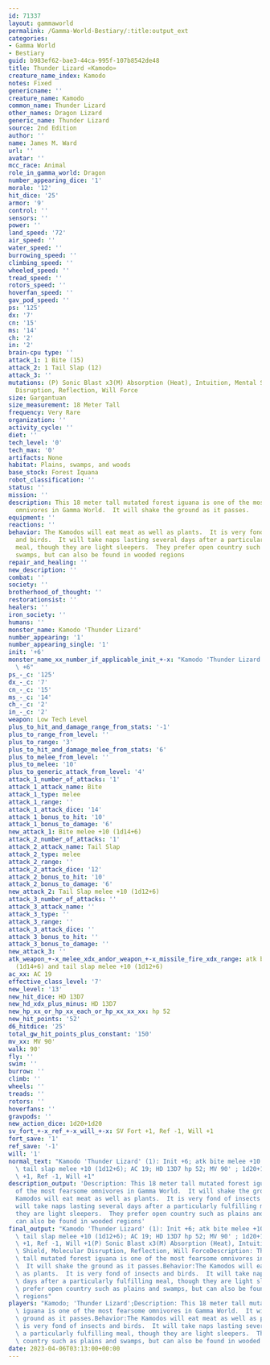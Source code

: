 ```yaml
---
id: 71337
layout: gammaworld
permalink: /Gamma-World-Bestiary/:title:output_ext
categories:
- Gamma World
- Bestiary
guid: b983ef62-bae3-44ca-995f-107b8542de48
title: Thunder Lizard «Kamodo»
creature_name_index: Kamodo
notes: Fixed
genericname: ''
creature_name: Kamodo
common_name: Thunder Lizard
other_names: Dragon Lizard
generic_name: Thunder Lizard
source: 2nd Edition
author: ''
name: James M. Ward
url: ''
avatar: ''
mcc_race: Animal
role_in_gamma_world: Dragon
number_appearing_dice: '1'
morale: '12'
hit_dice: '25'
armor: '9'
control: ''
sensors: ''
power: ''
land_speed: '72'
air_speed: ''
water_speed: ''
burrowing_speed: ''
climbing_speed: ''
wheeled_speed: ''
tread_speed: ''
rotors_speed: ''
hoverfan_speed: ''
gav_pod_speed: ''
ps: '125'
dx: '7'
cn: '15'
ms: '14'
ch: '2'
in: '2'
brain-cpu type: ''
attack_1: 1 Bite (15)
attack_2: 1 Tail Slap (12)
attack_3: ''
mutations: (P) Sonic Blast x3(M) Absorption (Heat), Intuition, Mental Shield, Molecular
  Disruption, Reflection, Will Force
size: Gargantuan
size_measurement: 18 Meter Tall
frequency: Very Rare
organization: ''
activity_cycle: ''
diet: ''
tech_level: '0'
tech_max: '0'
artifacts: None
habitat: Plains, swamps, and woods
base_stock: Forest Iquana
robot_classification: ''
status: ''
mission: ''
description: This 18 meter tall mutated forest iguana is one of the most fearsome
  omnivores in Gamma World.  It will shake the ground as it passes.
equipment: ''
reactions: ''
behavior: The Kamodos will eat meat as well as plants.  It is very fond of insects
  and birds.  It will take naps lasting several days after a particularly fulfilling
  meal, though they are light sleepers.  They prefer open country such as plains and
  swamps, but can also be found in wooded regions
repair_and_healing: ''
new_description: ''
combat: ''
society: ''
brotherhood_of_thought: ''
restorationsist: ''
healers: ''
iron_society: ''
humans: ''
monster_name: Kamodo 'Thunder Lizard'
number_appearing: '1'
number_appearing_single: '1'
init: '+6'
monster_name_xx_number_if_applicable_init_+-x: "Kamodo 'Thunder Lizard' (1): Init\
  \ +6"
ps_-_c: '125'
dx_-_c: '7'
cn_-_c: '15'
ms_-_c: '14'
ch_-_c: '2'
in_-_c: '2'
weapon: Low Tech Level
plus_to_hit_and_damage_range_from_stats: '-1'
plus_to_range_from_level: ''
plus_to_range: '3'
plus_to_hit_and_damage_melee_from_stats: '6'
plus_to_melee_from_level: ''
plus_to_melee: '10'
plus_to_generic_attack_from_level: '4'
attack_1_number_of_attacks: '1'
attack_1_attack_name: Bite
attack_1_type: melee
attack_1_range: ''
attack_1_attack_dice: '14'
attack_1_bonus_to_hit: '10'
attack_1_bonus_to_damage: '6'
new_attack_1: Bite melee +10 (1d14+6)
attack_2_number_of_attacks: '1'
attack_2_attack_name: Tail Slap
attack_2_type: melee
attack_2_range: ''
attack_2_attack_dice: '12'
attack_2_bonus_to_hit: '10'
attack_2_bonus_to_damage: '6'
new_attack_2: Tail Slap melee +10 (1d12+6)
attack_3_number_of_attacks: ''
attack_3_attack_name: ''
attack_3_type: ''
attack_3_range: ''
attack_3_attack_dice: ''
attack_3_bonus_to_hit: ''
attack_3_bonus_to_damage: ''
new_attack_3: ''
atk_weapon_+-x_melee_xdx_andor_weapon_+-x_missile_fire_xdx_range: atk bite melee +10
  (1d14+6) and tail slap melee +10 (1d12+6)
ac_xx: AC 19
effective_class_level: '7'
new_level: '13'
new_hit_dice: HD 13D7
new_hd_xdx_plus_minus: HD 13D7
new_hp_xx_or_hp_xx_each_or_hp_xx_xx_xx: hp 52
new_hit_points: '52'
d6_hitdice: '25'
total_gw_hit_points_plus_constant: '150'
mv_xx: MV 90'
walk: 90'
fly: ''
swim: ''
burrow: ''
climb: ''
wheels: ''
treads: ''
rotors: ''
hoverfans: ''
gravpods: ''
new_action_dice: 1d20+1d20
sv_fort_+-x_ref_+-x_will_+-x: SV Fort +1, Ref -1, Will +1
fort_save: '1'
ref_save: '-1'
will: '1'
normal_text: "Kamodo 'Thunder Lizard' (1): Init +6; atk bite melee +10 (1d14+6) and\
  \ tail slap melee +10 (1d12+6); AC 19; HD 13D7 hp 52; MV 90' ; 1d20+1d20; SV Fort\
  \ +1, Ref -1, Will +1"
description_output: 'Description: This 18 meter tall mutated forest iguana is one
  of the most fearsome omnivores in Gamma World.  It will shake the ground as it passes.Behavior:The
  Kamodos will eat meat as well as plants.  It is very fond of insects and birds.  It
  will take naps lasting several days after a particularly fulfilling meal, though
  they are light sleepers.  They prefer open country such as plains and swamps, but
  can also be found in wooded regions'
final_output: "Kamodo 'Thunder Lizard' (1): Init +6; atk bite melee +10 (1d14+6) and\
  \ tail slap melee +10 (1d12+6); AC 19; HD 13D7 hp 52; MV 90' ; 1d20+1d20; SV Fort\
  \ +1, Ref -1, Will +1(P) Sonic Blast x3(M) Absorption (Heat), Intuition, Mental\
  \ Shield, Molecular Disruption, Reflection, Will ForceDescription: This 18 meter\
  \ tall mutated forest iguana is one of the most fearsome omnivores in Gamma World.\
  \  It will shake the ground as it passes.Behavior:The Kamodos will eat meat as well\
  \ as plants.  It is very fond of insects and birds.  It will take naps lasting several\
  \ days after a particularly fulfilling meal, though they are light sleepers.  They\
  \ prefer open country such as plains and swamps, but can also be found in wooded\
  \ regions"
players: "Kamodo; 'Thunder Lizard';Description: This 18 meter tall mutated forest\
  \ iguana is one of the most fearsome omnivores in Gamma World.  It will shake the\
  \ ground as it passes.Behavior:The Kamodos will eat meat as well as plants.  It\
  \ is very fond of insects and birds.  It will take naps lasting several days after\
  \ a particularly fulfilling meal, though they are light sleepers.  They prefer open\
  \ country such as plains and swamps, but can also be found in wooded regions|"
date: 2023-04-06T03:13:00+00:00
---
```

</br>
